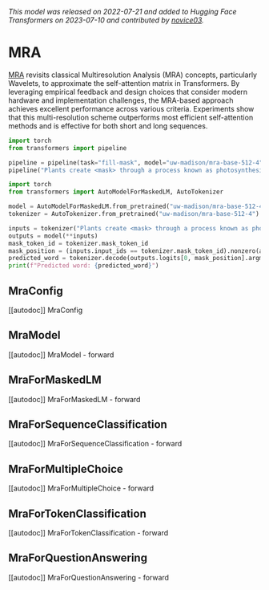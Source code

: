 <!--Copyright 2023 The HuggingFace Team. All rights reserved.

Licensed under the Apache License, Version 2.0 (the "License"); you may not use this file except in compliance with
the License. You may obtain a copy of the License at

http://www.apache.org/licenses/LICENSE-2.0

Unless required by applicable law or agreed to in writing, software distributed under the License is distributed on
an "AS IS" BASIS, WITHOUT WARRANTIES OR CONDITIONS OF ANY KIND, either express or implied. See the License for the
specific language governing permissions and limitations under the License.

⚠️ Note that this file is in Markdown but contain specific syntax for our doc-builder (similar to MDX) that may not be
rendered properly in your Markdown viewer.

-->
*This model was released on 2022-07-21 and added to Hugging Face Transformers on 2023-07-10 and contributed by [novice03](https://huggingface.co/novice03).*

# MRA

[MRA](https://huggingface.co/papers/2207.10284) revisits classical Multiresolution Analysis (MRA) concepts, particularly Wavelets, to approximate the self-attention matrix in Transformers. By leveraging empirical feedback and design choices that consider modern hardware and implementation challenges, the MRA-based approach achieves excellent performance across various criteria. Experiments show that this multi-resolution scheme outperforms most efficient self-attention methods and is effective for both short and long sequences.

<hfoptions id="usage">
<hfoption id="Pipeline">

```py
import torch
from transformers import pipeline

pipeline = pipeline(task="fill-mask", model="uw-madison/mra-base-512-4", dtype="auto")
pipeline("Plants create <mask> through a process known as photosynthesis.")
```

</hfoption>
<hfoption id="AutoModel">

```py
import torch
from transformers import AutoModelForMaskedLM, AutoTokenizer

model = AutoModelForMaskedLM.from_pretrained("uw-madison/mra-base-512-4", dtype="auto")
tokenizer = AutoTokenizer.from_pretrained("uw-madison/mra-base-512-4")

inputs = tokenizer("Plants create <mask> through a process known as photosynthesis.", return_tensors="pt")
outputs = model(**inputs)
mask_token_id = tokenizer.mask_token_id
mask_position = (inputs.input_ids == tokenizer.mask_token_id).nonzero(as_tuple=True)[1]
predicted_word = tokenizer.decode(outputs.logits[0, mask_position].argmax(dim=-1))
print(f"Predicted word: {predicted_word}")
```

</hfoption>
</hfoptions>

## MraConfig

[[autodoc]] MraConfig

## MraModel

[[autodoc]] MraModel
    - forward

## MraForMaskedLM

[[autodoc]] MraForMaskedLM
    - forward

## MraForSequenceClassification

[[autodoc]] MraForSequenceClassification
    - forward

## MraForMultipleChoice

[[autodoc]] MraForMultipleChoice
    - forward

## MraForTokenClassification

[[autodoc]] MraForTokenClassification
    - forward

## MraForQuestionAnswering

[[autodoc]] MraForQuestionAnswering
    - forward

